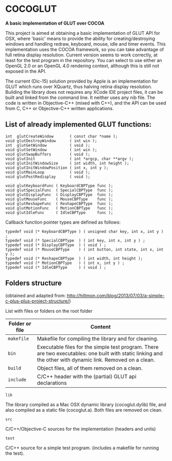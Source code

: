 # COCOGLUT
**A basic implementation of GLUT over COCOA**

This project is aimed at obtaining a basic implementation of GLUT API for OSX, where 'basic' means to provide the ability for creating/destroying windows and handling redraw, keyboard, mouse, idle and timer events. This implementation uses the COCOA framework, so you can take advantage of full retina display resolution. Current version seems to work correctly, at least for the test program in the repository. You can select to use either an OpenGL 2.0 or an OpenGL 4.0 rendering context, although this is still not exposed in the API.

The current (Dic-15) solution provided by Apple is an implementation for GLUT which runs over XQuartz, thus halving retina display resolution. Building the library does not requires any XCode IDE project files, it can be built and linked from the command line. It neither uses any nib file. The code is written in Objective-C++ (mixed with C++), and the API can be used from C, C++ or Objective-C++ written applications.

## List of already implemented GLUT functions:


    int  glutCreateWindow       ( const char *name );
    void glutDestroyWindow      ( int win );
    int  glutGetWindow          ( void );
    void glutSetWindow          ( int win );
    void glutSwapBuffers        ( void );
    void glutInit               ( int *argcp, char **argv );
    void glutInitWindowSize     ( int width, int height );
    void glutInitWindowPosition ( int x, int y );
    void glutMainLoop           ( void );
    void glutPostRedisplay      ( void );

    void glutKeyboardFunc ( KeyboardCBPType func );
    void glutSpecialFunc  ( SpecialCBPType  func );
    void glutDisplayFunc  ( DisplayCBPType  func );
    void glutMouseFunc    ( MouseCBPType    func );
    void glutReshapeFunc  ( ReshapeCBPType  func );
    void glutMotionFunc   ( MotionCBPType   func );
    void glutIdleFunc     ( IdleCBPType     func );

Callback function pointer types are defined as follows:

    typedef void (* KeyboardCBPType ) ( unsigned char key, int x, int y ) ;
    typedef void (* SpecialCBPType  ) ( int key, int x, int y ) ;
    typedef void (* DisplayCBPType  ) ( void ) ;
    typedef void (* MouseCBPType    ) ( int button, int state, int x, int y );
    typedef void (* ReshapeCBPType  ) ( int width, int height );
    typedef void (* MotionCBPType   ) ( int x, int y ) ;
    typedef void (* IdleCBPType     ) ( void ) ;

## Folders structure

(obtained and adapted from: http://hiltmon.com/blog/2013/07/03/a-simple-c-plus-plus-project-structure/)

List with files or folders on the root folder

Folder or file | Content
-------------- | -------
`makefile` | Makefile for compiling the library and for cleaning.
`bin`      | Executable files for the simple test program. There are two executables: one built with static linking and the other with dynamic link. Removed on a clean.
`build`    |Object files, all of them removed on a clean.
`include`  | C/C++ header with the (partial) GLUT api declarations

`lib`

The library compiled as a Mac OSX dynamic library (cocoglut.dylib) file, and also compiled as a static file (cocoglut.a). Both files are removed on clean.

`src`

C/C++/Objective-C sources for the implementation (headers and units)

`test`

C/C++ source for a simple test program. (includes a makefile for running the test).
